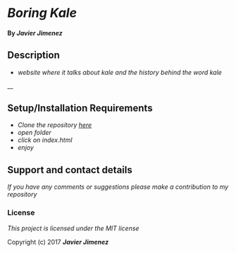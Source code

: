 # _Boring Kale_

#### By _**Javier Jimenez**_

## Description

* _website where it talks about kale and the history behind the word kale_

__


## Setup/Installation Requirements

* _Clone the repository [here](https://github.com/javierrcc522/boring.git)_
* _open folder_
* _click on index.html_
* _enjoy_



## Support and contact details

_If you have any comments or suggestions please make a contribution to my repository_

### License

*This project is licensed under the MIT license*

Copyright (c) 2017 **_Javier Jimenez_**
